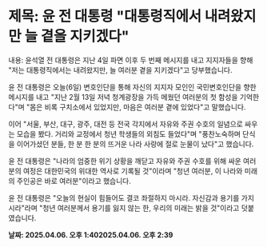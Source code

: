 # **제목: 윤 전 대통령 "대통령직에서 내려왔지만 늘 곁을 지키겠다"**

  내용: 윤석열 전 대통령은 지난 4일 파면 이후 두 번째 메시지를 내고 지지자들을 향해 "저는 대통령직에서는 내려왔지만, 늘 여러분 곁을 지키겠다"고 당부했습니다.

윤 전 대통령은 오늘(6일) 변호인단을 통해 자신의 지지자 모인인 국민변호인단을 향한 메시지를 내고 "지난 2월 13일 저녁 청계광장을 가득 메웠던 여러분의 첫 함성을 기억한다"며 "몸은 비록 구치소에서 있었지만, 마음은 여러분 곁에 있었다"고 말했습니다.

이어 "서울, 부산, 대구, 광주, 대전 등 전국 각지에서 자유와 주권 수호의 일념으로 싸우는 모습을 봤다. 거리와 교정에서 청년 학생들의 외침도 들었다"며 "풍찬노숙하며 단식을 이어가셨던 분들, 한 분 한 분의 뜨거운 나라 사랑에 절로 눈물이 났다"고 했습니다.

윤 전 대통령은 "나라의 엄중한 위기 상황을 깨닫고 자유와 주권 수호를 위해 싸운 여러분의 여정은 대한민국의 위대한 역사로 기록될 것"이라며 "청년 여러분, 이 나라와 미래의 주인공은 바로 여러분"이라고 했습니다.

윤 전 대통령은 "오늘의 현실이 힘들어도 결코 좌절하지 마시라. 자신감과 용기를 가지시라"라며 "청년 여러분께서 용기를 잃지 않는 한, 우리의 미래는 밝을 것"이라고 덧붙였습니다.

  **날짜: 2025.04.06. 오후 1:402025.04.06. 오후 2:39**
